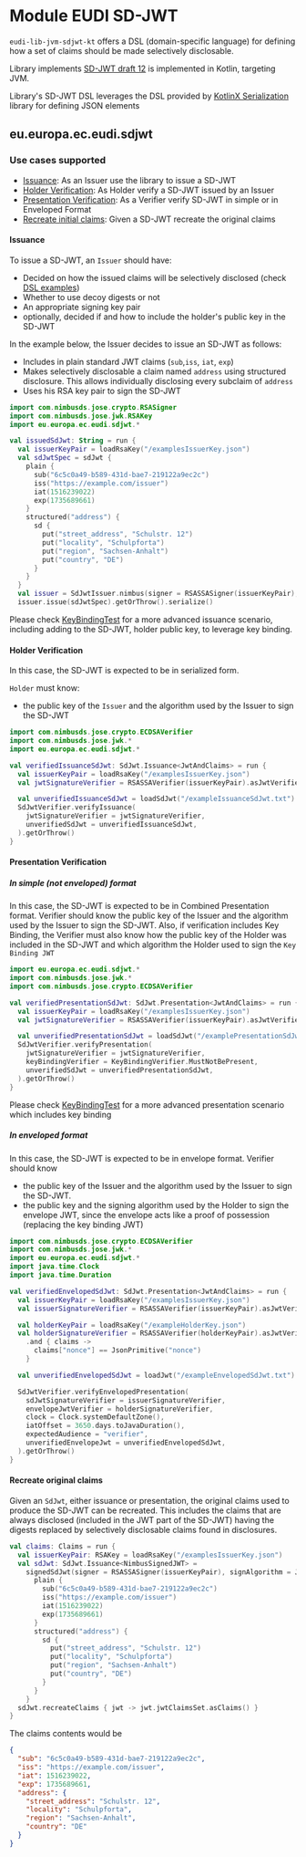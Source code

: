 # Module EUDI SD-JWT

`eudi-lib-jvm-sdjwt-kt` offers a DSL (domain-specific language) for defining how a set of claims should be made selectively
disclosable.

Library implements [SD-JWT draft 12](https://www.ietf.org/archive/id/draft-ietf-oauth-selective-disclosure-jwt-12.html)
is implemented in Kotlin, targeting JVM.

Library's SD-JWT DSL leverages the DSL provided by
[KotlinX Serialization](https://github.com/Kotlin/kotlinx.serialization) library for defining JSON elements

## eu.europa.ec.eudi.sdjwt

### Use cases supported

- [Issuance](#issuance): As an Issuer use the library to issue a SD-JWT
- [Holder Verification](#holder-verification): As Holder verify a SD-JWT issued by an Issuer
- [Presentation Verification](#presentation-verification): As a Verifier verify SD-JWT in simple or in Enveloped Format
- [Recreate initial claims](#recreate-original-claims): Given a SD-JWT recreate the original claims

#### Issuance

To issue a SD-JWT, an `Issuer` should have:

- Decided on how the issued claims will be selectively disclosed (check [DSL examples](#dsl-examples))
- Whether to use decoy digests or not
- An appropriate signing key pair
- optionally, decided if and how to include the holder's public key in the SD-JWT

In the example below, the Issuer decides to issue an SD-JWT as follows:

- Includes in plain standard JWT claims (`sub`,`iss`, `iat`, `exp`)
- Makes selectively disclosable a claim named `address` using structured disclosure. This allows individually
  disclosing every subclaim of `address`
- Uses his RSA key pair to sign the SD-JWT

```kotlin
import com.nimbusds.jose.crypto.RSASigner
import com.nimbusds.jose.jwk.RSAKey
import eu.europa.ec.eudi.sdjwt.*

val issuedSdJwt: String = run {
  val issuerKeyPair = loadRsaKey("/examplesIssuerKey.json")
  val sdJwtSpec = sdJwt {
    plain {
      sub("6c5c0a49-b589-431d-bae7-219122a9ec2c")
      iss("https://example.com/issuer")
      iat(1516239022)
      exp(1735689661)
    }
    structured("address") {
      sd {
        put("street_address", "Schulstr. 12")
        put("locality", "Schulpforta")
        put("region", "Sachsen-Anhalt")
        put("country", "DE")
      }
    }
  }
  val issuer = SdJwtIssuer.nimbus(signer = RSASSASigner(issuerKeyPair), signAlgorithm = JWSAlgorithm.RS256)
  issuer.issue(sdJwtSpec).getOrThrow().serialize()
```

Please check [KeyBindingTest](src/test/kotlin/eu/europa/ec/eudi/sdjwt/KeyBindingTest.kt) for a more advanced
issuance scenario, including adding to the SD-JWT, holder public key, to leverage key binding.

#### Holder Verification

In this case, the SD-JWT is expected to be in serialized form.

`Holder` must know:

- the public key of the `Issuer` and the algorithm used by the Issuer to sign the SD-JWT

```kotlin
import com.nimbusds.jose.crypto.ECDSAVerifier
import com.nimbusds.jose.jwk.*
import eu.europa.ec.eudi.sdjwt.*

val verifiedIssuanceSdJwt: SdJwt.Issuance<JwtAndClaims> = run {
  val issuerKeyPair = loadRsaKey("/examplesIssuerKey.json")
  val jwtSignatureVerifier = RSASSAVerifier(issuerKeyPair).asJwtVerifier()

  val unverifiedIssuanceSdJwt = loadSdJwt("/exampleIssuanceSdJwt.txt")
  SdJwtVerifier.verifyIssuance(
    jwtSignatureVerifier = jwtSignatureVerifier,
    unverifiedSdJwt = unverifiedIssuanceSdJwt,
  ).getOrThrow()
}
```

#### Presentation Verification

##### In simple (not enveloped) format

In this case, the SD-JWT is expected to be in Combined Presentation format.
Verifier should know the public key of the Issuer and the algorithm used by the Issuer
to sign the SD-JWT. Also, if verification includes Key Binding, the Verifier must also
know how the public key of the Holder was included in the SD-JWT and which algorithm
the Holder used to sign the `Key Binding JWT`

```kotlin
import eu.europa.ec.eudi.sdjwt.*
import com.nimbusds.jose.jwk.*
import com.nimbusds.jose.crypto.ECDSAVerifier

val verifiedPresentationSdJwt: SdJwt.Presentation<JwtAndClaims> = run {
  val issuerKeyPair = loadRsaKey("/examplesIssuerKey.json")
  val jwtSignatureVerifier = RSASSAVerifier(issuerKeyPair).asJwtVerifier()

  val unverifiedPresentationSdJwt = loadSdJwt("/examplePresentationSdJwt.txt")
  SdJwtVerifier.verifyPresentation(
    jwtSignatureVerifier = jwtSignatureVerifier,
    keyBindingVerifier = KeyBindingVerifier.MustNotBePresent,
    unverifiedSdJwt = unverifiedPresentationSdJwt,
  ).getOrThrow()
}
```

Please check [KeyBindingTest](src/test/kotlin/eu/europa/ec/eudi/sdjwt/KeyBindingTest.kt) for a more advanced
presentation scenario which includes key binding

##### In enveloped format

In this case, the SD-JWT is expected to be in envelope format.
Verifier should know
- the public key of the Issuer and the algorithm used by the Issuer to sign the SD-JWT.
- the public key and the signing algorithm used by the Holder to sign the envelope JWT, since the envelope acts
  like a proof of possession (replacing the key binding JWT)


```kotlin
import com.nimbusds.jose.crypto.ECDSAVerifier
import com.nimbusds.jose.jwk.*
import eu.europa.ec.eudi.sdjwt.*
import java.time.Clock
import java.time.Duration

val verifiedEnvelopedSdJwt: SdJwt.Presentation<JwtAndClaims> = run {
  val issuerKeyPair = loadRsaKey("/examplesIssuerKey.json")
  val issuerSignatureVerifier = RSASSAVerifier(issuerKeyPair).asJwtVerifier()

  val holderKeyPair = loadRsaKey("/exampleHolderKey.json")
  val holderSignatureVerifier = RSASSAVerifier(holderKeyPair).asJwtVerifier()
    .and { claims ->
      claims["nonce"] == JsonPrimitive("nonce")
    }

  val unverifiedEnvelopedSdJwt = loadJwt("/exampleEnvelopedSdJwt.txt")

  SdJwtVerifier.verifyEnvelopedPresentation(
    sdJwtSignatureVerifier = issuerSignatureVerifier,
    envelopeJwtVerifier = holderSignatureVerifier,
    clock = Clock.systemDefaultZone(),
    iatOffset = 3650.days.toJavaDuration(),
    expectedAudience = "verifier",
    unverifiedEnvelopeJwt = unverifiedEnvelopedSdJwt,
  ).getOrThrow()
}
```

#### Recreate original claims

Given an `SdJwt`, either issuance or presentation, the original claims used to produce the SD-JWT can be
recreated. This includes the claims that are always disclosed (included in the JWT part of the SD-JWT) having
the digests replaced by selectively disclosable claims found in disclosures.

```kotlin
val claims: Claims = run {
  val issuerKeyPair: RSAKey = loadRsaKey("/examplesIssuerKey.json")
  val sdJwt: SdJwt.Issuance<NimbusSignedJWT> =
    signedSdJwt(signer = RSASSASigner(issuerKeyPair), signAlgorithm = JWSAlgorithm.RS256) {
      plain {
        sub("6c5c0a49-b589-431d-bae7-219122a9ec2c")
        iss("https://example.com/issuer")
        iat(1516239022)
        exp(1735689661)
      }
      structured("address") {
        sd {
          put("street_address", "Schulstr. 12")
          put("locality", "Schulpforta")
          put("region", "Sachsen-Anhalt")
          put("country", "DE")
        }
      }
    }
  sdJwt.recreateClaims { jwt -> jwt.jwtClaimsSet.asClaims() }
}
```

The claims contents would be

```json
{
  "sub": "6c5c0a49-b589-431d-bae7-219122a9ec2c",
  "iss": "https://example.com/issuer",
  "iat": 1516239022,
  "exp": 1735689661,
  "address": {
    "street_address": "Schulstr. 12",
    "locality": "Schulpforta",
    "region": "Sachsen-Anhalt",
    "country": "DE"
  }
}
```
